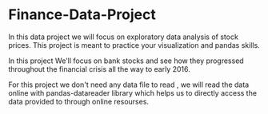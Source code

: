 # Finance-Data-Project

In this data project we will focus on exploratory data analysis of stock prices. This project is meant to practice your visualization and pandas skills.

In this project We'll focus on bank stocks and see how they progressed throughout the financial crisis all the way to early 2016.

For this project we don't need any data file to read , we will  read the data online with pandas-datareader library which helps us to directly access the data provided to through online resourses.
